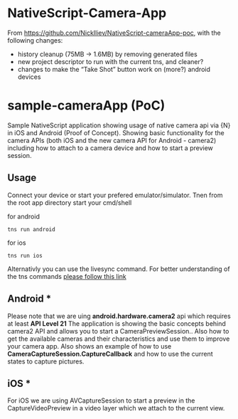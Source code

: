# NativeScript-Camera-App

From https://github.com/NickIliev/NativeScript-cameraApp-poc, with the following changes:

- history cleanup (75MB -> 1.6MB) by removing generated files
- new project descriptor to run with the current tns, and cleaner?
- changes to make the “Take Shot” button work on (more?) android devices


# sample-cameraApp (PoC)
Sample NativeScript application showing usage of native camera api via {N} in iOS and Android (Proof of Concept).
Showing basic functionality for the camera APIs (both iOS and the new camera API for Android - camera2) 
including how to attach to a camera device and how to start a preview session.

## Usage
Connect your device or start your prefered emulator/simulator.
Tnen from the root app directory start your cmd/shell

for android
```
tns run android
```
for ios
```
tns run ios
```
Alternativly you can use the livesync command.
For better understanding of the tns commands [please follow this link](http://docs.nativescript.org/start/getting-started#development-workflow)

## Android * 
Please note that we are uing **android.hardware.camera2** api which requires at least **API Level 21** 
The application is showing the basic concepts behind camera2 API and allows you to start a CameraPreviewSession.. Also how to get the available cameras and their characteristics and use them to improve your camera app.
Also shows an example of how to use **CameraCaptureSession.CaptureCallback** and how to use the current states
to capture pictures.


## iOS * 
For iOS we are using AVCaptureSession to start a preview in the CaptureVideoPreview in a video layer which we attach to the current view.


